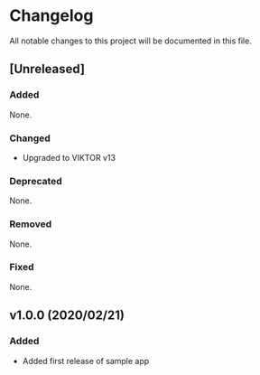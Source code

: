 # Changelog
All notable changes to this project will be documented in this file.

## [Unreleased]
### Added
None.

### Changed
- Upgraded to VIKTOR v13

### Deprecated
None.

### Removed
None.

### Fixed
None.

## v1.0.0 (2020/02/21)
### Added
- Added first release of sample app
